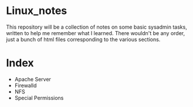 # Linux_notes
This repository will be a collection of notes on some basic sysadmin tasks, written to help me remember what I learned.
There wouldn't be any order, just a bunch of html files corresponding to the various sections.

# Index
* Apache Server
* Firewalld
* NFS
* Special Permissions
